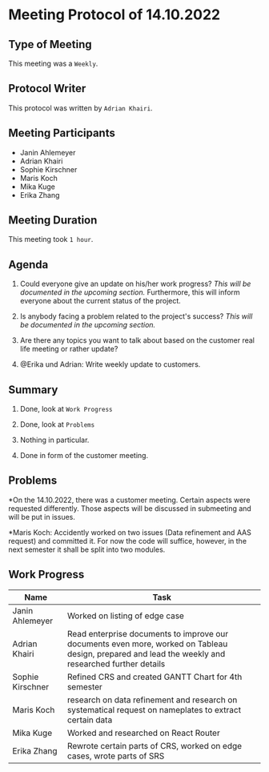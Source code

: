 <!-- fill in date-->
# Meeting  Protocol  of  14.10.2022

## Type of Meeting
<!-- fill in "Weekly", "Team Code Meeting" or "Team Documentation Meeting"-->
This meeting was a ```Weekly```.

## Protocol Writer
<!-- fill in "Erika Zhang" or "Adrian Khairi"-->
This protocol was written by ```Adrian Khairi```.

## Meeting Participants

* Janin Ahlemeyer
* Adrian Khairi
* Sophie Kirschner
* Maris Koch
* Mika Kuge
* Erika Zhang

## Meeting Duration
<!-- fill in time, if it isn't a Weekly- in hours-->
This meeting took ```1 hour```.

## Agenda
<!-- please use iterating numbers-->

1. Could everyone give an update on his/her work progress? *This will be documented in the upcoming section.* Furthermore, this will inform everyone about the current status of the project.

2. Is anybody facing a problem related to the project's success? *This will be documented in the upcoming section.*
  
3. Are there any topics you want to talk about based on the customer real life meeting or rather update?

4. @Erika und Adrian: Write weekly update to customers.

## Summary
<!-- please use iterating numbers-->

1. Done, look at ```Work Progress```

2. Done, look at ```Problems```
  
3. Nothing in particular.

4. Done in form of the customer meeting.

## Problems
<!-- fill out if something happened, otherwise just let the preview sentence stay there-->

*On the 14.10.2022, there was a customer meeting. Certain aspects were requested differently. Those aspects will be discussed in submeeting and will be put in issues.

*Maris Koch: Accidently worked on two issues (Data refinement and AAS request) and committed it. For now the code will suffice, however, in the next semester it shall be split into two modules.

## Work Progress
<!-- please fill out the tasks-->

|Name            |Task                         |
|----------------|-----------------------------|
|Janin Ahlemeyer |Worked on listing of edge case                             |
|Adrian Khairi   |Read enterprise documents to improve our documents even more, worked on Tableau design, prepared and lead the weekly and researched further details                             |
|Sophie Kirschner|Refined CRS and created GANTT Chart for 4th semester                             |
|Maris Koch      |research on data refinement and research on systematical request on nameplates to extract certain data                             |
|Mika Kuge       |Worked and researched on React Router                             |
|Erika Zhang     |Rewrote certain parts of CRS, worked on edge cases, wrote parts of SRS                            |

